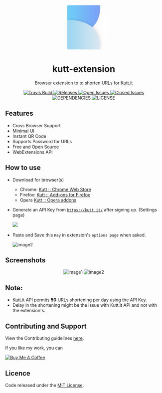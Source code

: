 <div align="center"><img width="150" src="src/assets/logo.png" /></div>
<h1 align="center">kutt-extension</h1>
<p align="center">Browser extension to to shorten URLs for <a href="https://kutt.it">Kutt.it</a></p>

<div align="center">
  <a href="https://travis-ci.org/abhijithvijayan/kutt-extension">
    <img src="https://travis-ci.org/abhijithvijayan/kutt-extension.svg?branch=master" alt="Travis Build" />
  </a>
  <a href="https://github.com/abhijithvijayan/kutt-extension/releases/latest">
    <img src="https://img.shields.io/github/release/abhijithvijayan/kutt-extension.svg?colorB=blue" alt="Releases" />
  </a>
  <a href="https://github.com/abhijithvijayan/kutt-extension/issues?q=is%3Aopen+is%3Aissue">
    <img src="https://img.shields.io/github/issues-raw/abhijithvijayan/kutt-extension.svg?colorB=lightgrey" alt="Open Issues" />
  </a>
  <a href="https://github.com/abhijithvijayan/kutt-extension/issues?q=is%3Aissue+is%3Aclosed">
    <img src="https://img.shields.io/github/issues-closed-raw/abhijithvijayan/kutt-extension.svg?colorB=red" alt="Closed Issues" />
  </a>
  <a href="https://david-dm.org/abhijithvijayan/kutt-extension">
    <img src="https://img.shields.io/david/abhijithvijayan/kutt-extension.svg?colorB=orange" alt="DEPENDENCIES" />
  </a>
  <a href="https://github.com/abhijithvijayan/kutt-extension/blob/master/LICENSE">
    <img src="https://img.shields.io/github/license/abhijithvijayan/kutt-extension.svg" alt="LICENSE" />
  </a>
</div>

## Features
- Cross Browser Support
- Minimal UI
- Instant QR Code
- Supports Password for URLs
- Free and Open Source
- WebExtensions API

## How to use

- Download for browser(s)
  - Chrome:  [Kutt :: Chrome Web Store](https://chrome.google.com/webstore/detail/kutt/pklakpjfiegjacoppcodencchehlfnpd)
  - Firefox:  [Kutt :: Add-ons for Firefox](https://addons.mozilla.org/firefox/addon/kutt/)
  - Opera [Kutt :: Opera addons](CONTRIBUTING.md#for-opera-users)

- Generate an API Key from <a href="https://kutt.it">`https://kutt.it/`</a> after signing up. (Settings page)

  <img width="400" src="https://i.imgur.com/qQwqeH5.png" />

- Paste and Save this `Key` in extension's `options page` when asked.

  <img width="250" src="https://i.imgur.com/fJasvmv.png" alt="image2" />

## Screenshots

<div align="center">
  <img width="350" src="https://i.imgur.com/n44Eytz.gif" alt="image1" />
  <img width="350" src="https://i.imgur.com/FJJ2FPU.gif" alt="image2" />
</div>

## Note:
- <a href="https://kutt.it">Kutt.it</a> API permits **50** URLs shortening per day using the API Key.
- Delay in the shortening might be the issue with Kutt.it API and not with the extension's.

## Contributing and Support
View the Contributing guidelines [here](CONTRIBUTING.md).

If you like my work, you can 

<a href="https://www.buymeacoffee.com/abhijithvijayan" target="_blank"><img src="https://www.buymeacoffee.com/assets/img/custom_images/purple_img.png" alt="Buy Me A Coffee" style="height: auto !important;width: auto !important;" ></a>

## Licence
Code released under the [MIT License](LICENSE).